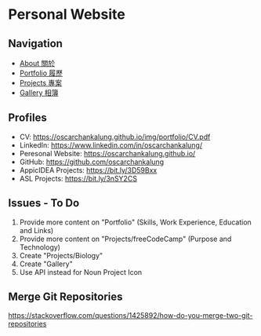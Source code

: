 # Personal Website

## Navigation

* [About 關於](https://oscarchankalung.github.io)
* [Portfolio 履歷](https://oscarchankalung.github.io/portfolio)
* [Projects 專案](https://oscarchankalung.github.io/projects)
* [Gallery 相簿](https://oscarchankalung.github.io/gallery)

## Profiles

* CV: https://oscarchankalung.github.io/img/portfolio/CV.pdf
* LinkedIn: https://www.linkedin.com/in/oscarchankalung/
* Peresonal Website: https://oscarchankalung.github.io/
* GitHub: https://github.com/oscarchankalung
* AppicIDEA Projects: https://bit.ly/3D59Bxx
* ASL Projects: https://bit.ly/3nSY2CS

## Issues - To Do

1. Provide more content on "Portfolio" (Skills, Work Experience, Education and Links)
2. Provide more content on "Projects/freeCodeCamp" (Purpose and Technology)
3. Create "Projects/Biology"
4. Create "Gallery"
5. Use API instead for Noun Project Icon

## Merge Git Repositories

https://stackoverflow.com/questions/1425892/how-do-you-merge-two-git-repositories
